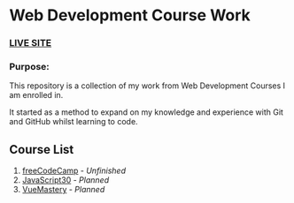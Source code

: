 # Web Development Course Work

### [LIVE SITE](https://jslomu.github.io/WebDevCourseWork)

### Purpose:

This repository is a collection of my work from Web Development Courses I am enrolled in.

It started as a method to expand on my knowledge and experience with Git and GitHub whilst learning to code.

## Course List

1. [freeCodeCamp](https://www.freecodecamp.org) - _Unfinished_
2. [JavaScript30](https://javascript30.com) - _Planned_
3. [VueMastery](https://www.vuemastery.com) - _Planned_
